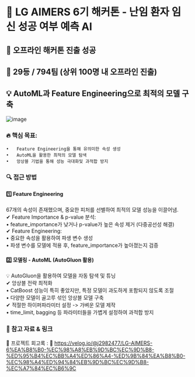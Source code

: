 # 🚀 LG AIMERS 6기 해커톤 - 난임 환자 임신 성공 여부 예측 AI
## 🎯 오프라인 해커톤 진출 성공
## 🎉 29등 / 794팀 (상위 100명 내 오프라인 진출)
## 💡 AutoML과 Feature Engineering으로 최적의 모델 구축
![image](https://github.com/user-attachments/assets/2051fc25-298a-4058-a781-8b741fb176c3)

### 🔥 핵심 목표:
	•	Feature Engineering을 통해 유의미한 속성 생성
	•	AutoML을 활용한 최적의 모델 탐색
	•	앙상블 기법을 통해 성능 극대화및 과적합 방지


### 🔍 접근 방법
#### 1️⃣ Feature Engineering
  67개의 속성이 존재했으며, 중요한 피처를 선별하여 최적의 모델 성능을 이끌어냄.  
  ✔ Feature Importance & p-value 분석:  
  	•	feature_importance가 낮거나 p-value가 높은 속성 제거 (다중공선성 해결)  
  ✔ Feature Engineering:  
  	•	중요한 속성을 활용하여 파생 변수 생성  
  	•	파생 변수를 모델에 적용 후, feature_importance가 높아졌는지 검증  
#### 2️⃣ 모델링 - AutoML (AutoGluon 활용)  
  💡 AutoGluon을 활용하여 모델을 자동 탐색 및 튜닝    
  ✔ 앙상블 전략 최적화      
  	•	CatBoost 성능이 특히 좋았지만, 특정 모델이 과도하게 포함되지 않도록 조절  
  	•	다양한 모델이 골고루 섞인 앙상블 모델 구축  
  ✔ 적절한 하이퍼파라미터 설정 -> 가벼운 모델 제작  
  	•	time_limit, bagging 등 파라미터들을 가볍게 설정하여 과적합 방지  

### 📌 참고 자료 & 링크
📂 프로젝트 회고록 : 🔗 https://velog.io/@j2982477/LG-AIMERS-6%EA%B8%B0-%EC%98%A8%EB%9D%BC%EC%9D%B8-%ED%95%B4%EC%BB%A4%ED%86%A4-%ED%9B%84%EA%B8%B0-%EC%98%A4%ED%94%84%EB%9D%BC%EC%9D%B8-%EC%A7%84%EC%B6%9C



  	
